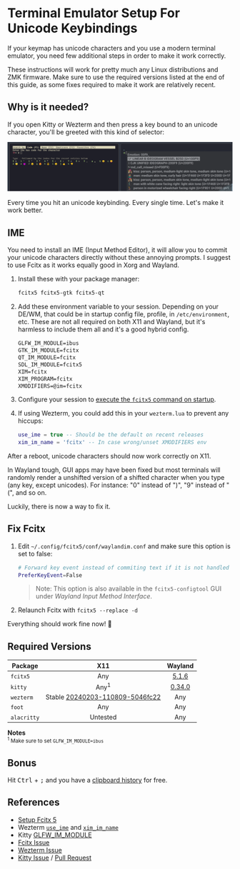 # Terminal Emulator Setup For Unicode Keybindings

If your keymap has unicode characters and you use a modern terminal emulator,
you need few additional steps in order to make it work correctly.

These instructions will work for pretty much any Linux distributions and ZMK
firmware. Make sure to use the required versions listed at the end of this
guide, as some fixes required to make it work are relatively recent.

## Why is it needed?

If you open Kitty or Wezterm and then press a key bound to an unicode character,
you'll be greeted with this kind of selector:

![Unicode selector in Kitty and Wezterm](./images/docs/ime_selector.png)

Every time you hit an unicode keybinding. Every single time. Let's make it work
better.

## IME

You need to install an IME (Input Method Editor), it will allow you to
commit your unicode characters directly without these annoying prompts. I
suggest to use Fcitx as it works equally good in Xorg and Wayland.

1. Install these with your package manager:

   ```txt
   fcitx5 fcitx5-gtk fcitx5-qt
   ```

1. Add these environment variable to your session. Depending on your DE/WM, that
   could be in startup config file, profile, in `/etc/environment`, etc. These
   are not all required on both X11 and Wayland, but it's harmless to include
   them all and it's a good hybrid config.

   ```env
   GLFW_IM_MODULE=ibus
   GTK_IM_MODULE=fcitx
   QT_IM_MODULE=fcitx
   SDL_IM_MODULE=fcitx5
   XIM=fcitx
   XIM_PROGRAM=fcitx
   XMODIFIERS=@im=fcitx
   ```

1. Configure your session to [execute the `fcitx5` command on startup](https://fcitx-im.org/wiki/Setup_Fcitx_5).

1. If using Wezterm, you could add this in your `wezterm.lua` to prevent
   any hiccups:

   ```lua
   use_ime = true -- Should be the default on recent releases
   xim_im_name = 'fcitx' -- In case wrong/unset XMODIFIERS env
   ```

After a reboot, unicode characters should now work correctly on X11.

In Wayland tough, GUI apps may have been fixed but most terminals will randomly
render a unshifted version of a shifted character when you type (any key, except
unicodes). For instance: "0" instead of ")", "9" instead of "(", and so on.

Luckily, there is now a way to fix it.

## Fix Fcitx

1. Edit `~/.config/fcitx5/conf/waylandim.conf` and make sure this option is set
   to false:

      ```sh
      # Forward key event instead of commiting text if it is not handled
      PreferKeyEvent=False
      ```

      > Note: This option is also available in the `fcitx5-configtool` GUI under
      > _Wayland Input Method Interface_.

1. Relaunch Fcitx with `fcitx5 --replace -d`

Everything should work fine now! 🚀

## Required Versions

| Package | X11 | Wayland |
|---------|:---:|:---------:|
| `fcitx5` | Any | [5.1.6](https://github.com/fcitx/fcitx5/releases/tag/5.1.6) |
| `kitty` | Any<sup>1</sup> | [0.34.0](https://sw.kovidgoyal.net/kitty/changelog/#id2)
| `wezterm` | Stable [20240203-110809-5046fc22](https://github.com/wez/wezterm/releases/tag/20240203-110809-5046fc22)| Any |
| `foot` | Any | Any |
| `alacritty` | Untested | Any |

**Notes**<br>
<small><sup>1</sup> Make sure to set `GLFW_IM_MODULE=ibus`</small>

## Bonus

Hit <kbd>Ctrl</kbd> + <kbd>;</kbd> and you have a
[clipboard history](https://fcitx-im.org/wiki/Clipboard) for free.

## References

- [Setup Fcitx 5](https://fcitx-im.org/wiki/Setup_Fcitx_5)
- Wezterm [`use_ime`](https://wezfurlong.org/wezterm/config/lua/config/use_ime.html)
  and [`xim_im_name`](https://wezfurlong.org/wezterm/config/lua/config/xim_im_name.html)
- Kitty [GLFW_IM_MODULE](https://sw.kovidgoyal.net/kitty/glossary/#envvar-GLFW_IM_MODULE)
- [Fcitx Issue](https://github.com/fcitx/fcitx5/issues/893)
- [Wezterm Issue](https://github.com/wez/wezterm/issues/4615)
- [Kitty Issue](https://github.com/kovidgoyal/kitty/issues/7258) / [Pull Request](https://github.com/kovidgoyal/kitty/pull/7283)
